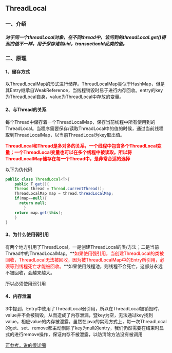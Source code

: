 ## 														ThreadLocal

### 一、介绍

##### 		对于同一个threadLocal对象，在不同thread中，访问到的threadLocal.get()得到的值不一样，用于保存诸如uid，transactionId此类的值。

### 二、原理

#### 1、储存方式

​		以ThreadLocalMap的形式进行储存。ThreadLocalMap类似于HashMap，但是其Entry继承自WeakReference，当线程销毁时易于进行内存回收。entry的key为ThreadLocal自身，value为ThreadLocal中存放的变量。

#### 2、与Thread的关系

​		每个Thread中储存着一个ThreadLocalMap，保存当前线程中所有使用到的ThreadLocal。当程序需要保存/读取ThreadLocal中的值的时候，通过当前线程取到ThreadLocalMap，以当前ThreadLocal为key取出值。

​		**<font color="red">ThreadLocal和Thread是多对多的关系，一个线程中包含多个ThreadLocal变量；一个ThreadLocal变量也可以在多个线程中被读取。所以将ThreadLocalMap储存在每一个Thread中，是非常合适的选择</font>**

以下为伪代码

```java
public class ThreadLocal<T>{
	public T get(){
  	Thread thread = Thread.currentThread();
    ThreadLocalMap map = thread.threadLocalMap;
    if(map==null){
      return null;
		}
    return map.get(this);
	}
}
```

#### 3、为什么使用弱引用

​		有两个地方引用了ThreadLocal，一是创建ThreadLocal的类/方法；二是当前Thread中的ThreadLocalMap。**<font color="red">如果使用强引用，当创建ThreadLocal的类被回收，ThreadLocal无法被回收，因为被ThreadLocalMap中的Entry所引用，必须等到线程死亡才能被回收。</font>**如果使用线程池，则线程不会死亡，这部分永远不被回收，会越来越大。

所以必须使用弱引用

#### 4、内存泄漏

​	3中提到，Entry中使用了ThreadLocal弱引用，所以在ThreadLocal被销毁时，value并不会被销毁，从而造成了内存泄漏，暨key为空，无法通过key找到value，相应value的内存被泄露。虽然在java的实现方式上，每一次ThreadLocal的get、set、remove都主动删除了key为null的entry，我们仍然需要在结束时显式的进行remove操作，保证内存不被泄露，以防清除方法没有被调用



[可参考，说的很详细](https://blog.csdn.net/puppylpg/article/details/80433271)